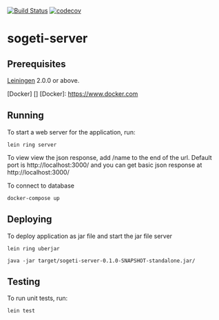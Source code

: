 [![Build Status](https://travis-ci.org/anthontaylor/SogetiServer.svg?branch=master)](https://travis-ci.org/anthontaylor/SogetiServer)
[![codecov](https://codecov.io/gh/anthontaylor/SogetiServer/branch/master/graph/badge.svg)](https://codecov.io/gh/anthontaylor/SogetiServer)

# sogeti-server

## Prerequisites

[Leiningen][] 2.0.0 or above.

[leiningen]: https://github.com/technomancy/leiningen

[Docker] []
[Docker]: https://www.docker.com

## Running

To start a web server for the application, run:

    lein ring server

To view view the json response, add /name to the end of the url.
Default port is http://localhost:3000/ and you can get basic json response at http://localhost:3000/

To connect to database

    docker-compose up
    
## Deploying

To deploy application as jar file and start the jar file server
    
    lein ring uberjar
    
    java -jar target/sogeti-server-0.1.0-SNAPSHOT-standalone.jar/

## Testing

To run unit tests, run:

    lein test
